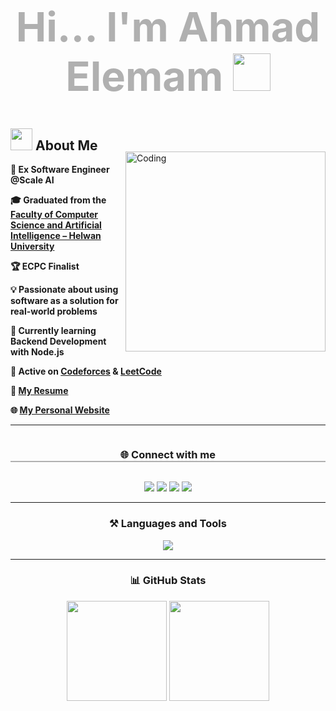<h1 align="center" style="font-size: 65px; color: #b0b0b0;">
  Hi... I'm Ahmad Elemam 
  <img src="https://iili.io/HG9Lsi7.gif" width="60">
</h1>

## <img src="https://media.giphy.com/media/SvFocn0wNMx0iv2rYz/giphy.gif" width="35"> About Me  

<p>
  <img align="right" alt="Coding" width="320" src="https://raw.githubusercontent.com/7oSkaaa/7oSkaaa/refs/heads/main/Images/Right_Side.gif" style="margin-top:-20px;"/>
</p>

**💼 Ex Software Engineer @Scale AI**  

**🎓 Graduated from the [Faculty of Computer Science and Artificial Intelligence – Helwan University](https://www.helwan.edu.eg/)**  

**🏆 ECPC Finalist**  

**💡 Passionate about using software as a solution for real-world problems**  

**🌱 Currently learning Backend Development with Node.js**  

**📘 Active on [Codeforces](https://codeforces.com/profile/TENJEN) & [LeetCode](https://leetcode.com/tenjen)**  

**📝 [My Resume](./Ahmad_Full_Stack.pdf)**  

**🌐 [My Personal Website](https://protoflio-liart.vercel.app/)**  

---

<h3 align="center" style="border-bottom: 2px solid #b0b0b0; width: 100%; display: inline-block;">
  🌐 Connect with me
</h3>

<p align="center" style="margin-top: 15px;">
  <a href="https://twitter.com/rmdn7_7" target="blank"><img src="https://img.shields.io/badge/Twitter-1DA1F2?style=for-the-badge&logo=twitter&logoColor=white"/></a>
  <a href="https://linkedin.com/in/ahmad-elemam-dev" target="blank"><img src="https://img.shields.io/badge/LinkedIn-0077B5?style=for-the-badge&logo=linkedin&logoColor=white"/></a>
  <a href="https://codeforces.com/profile/TENJEN" target="blank"><img src="https://img.shields.io/badge/Codeforces-445f9d?style=for-the-badge&logo=codeforces&logoColor=white"/></a>
  <a href="https://www.leetcode.com/tenjen" target="blank"><img src="https://img.shields.io/badge/LeetCode-F89F1B?style=for-the-badge&logo=leetcode&logoColor=white"/></a>
</p>

---

<h3 align="center">⚒️ Languages and Tools</h3>
<p align="center"> 
  <img src="https://skillicons.dev/icons?i=react,tailwind,ts,js,html,css,bootstrap,nodejs,express,mongodb,mysql,java,cpp,c,linux,docker,graphql,git" />
</p>

---

<h3 align="center">📊 GitHub Stats</h3>
<p align="center">
  <img src="https://github-readme-stats.vercel.app/api?username=ahmadramadan74&show_icons=true&theme=tokyonight" height="160"/>
  <img src="https://github-readme-stats.vercel.app/api/top-langs?username=ahmadramadan74&show_icons=true&locale=en&layout=compact&theme=tokyonight" height="160"/>
</p>

